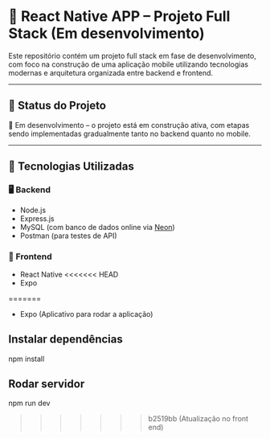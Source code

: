 # 📱 React Native APP – Projeto Full Stack (Em desenvolvimento)

Este repositório contém um projeto full stack em fase de desenvolvimento, com foco na construção de uma aplicação mobile utilizando tecnologias modernas e arquitetura organizada entre backend e frontend.

---

## 🚧 Status do Projeto

🔧 Em desenvolvimento – o projeto está em construção ativa, com etapas sendo implementadas gradualmente tanto no backend quanto no mobile.

---

## 🧰 Tecnologias Utilizadas

### 🖥️ Backend
- Node.js
- Express.js
- MySQL (com banco de dados online via [Neon](https://neon.tech/))
- Postman (para testes de API)

### 📲 Frontend
- React Native
<<<<<<< HEAD
- Expo

=======
- Expo (Aplicativo para rodar a aplicação) 

## Instalar dependências
npm install

## Rodar servidor
npm run dev
>>>>>>> b2519bb (Atualização no front end)


